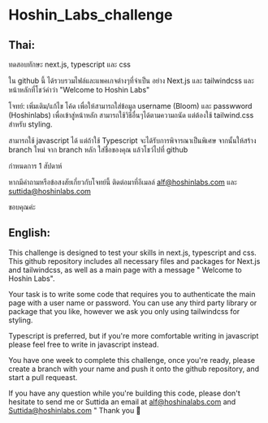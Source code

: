 # Hoshin_Labs_challenge
## Thai:
ทดสอบทักษะ next.js, typescript และ css

ใน github นี้ ได้รวบรวมไฟล์และแพคเกจต่างๆที่จำเป็น อย่าง Next.js และ tailwindcss และ หน้าหลักที่โชว์คำว่า "Welcome to Hoshin Labs"

โจทย์: เพิ่มเติม/แก้ไข โค้ด เพื่อให้สามารถใส่ข้อมูล username (Bloom) และ passwword (Hoshinlabs) เพื่อเข้าสู่หน้าหลัก สามารถใช้วิธีอื่นๆได้ตามความถนัด แต่ต้องใช้ tailwind.css สำหรับ styling.

สามารถใช้ javascript ได้ แต่ถ้าใช้ Typescript จะได้รับการพิจารณาเป็นพิเศษ จากนั้นให้สร้าง branch ใหม่ จาก branch หลัก ใส่ชื่อของคุณ แล้วโชว์ไปที่ github

กำหนดการ 1 สัปดาห์

หากมีคำถามหรือข้อสงสัยเกี่ยวกับโจทย์นี้ ติดต่อมาที่อีเมลล์ alf@hoshinlabs.com และ suttida@hoshinlabs.com

ขอบคุณค่ะ

## English:
This challenge is designed to test your skills in next.js, typescript and css. This github repository includes all necessary files and packages for Next.js and tailwindcss, as well as a main page with a message " Welcome to Hoshin Labs".

Your task is to write some code that requires you to authenticate the main page with a user name or password. You can use any third party library or package that you like, however we ask you only using tailwindcss for styling.

Typescript is preferred, but if you're more comfortable writing in javascript please feel free to write in javascript instead.

You have one week to complete this challenge, once you're ready, please create a branch with your name and push it onto the github repository, and start a pull requeast.

If you have any question while you're building this code, please don't hesitate to send me or Suttida an email at alf@hoshinalabs.com and Suttida@hoshinlabs.com " Thank you 🙏
